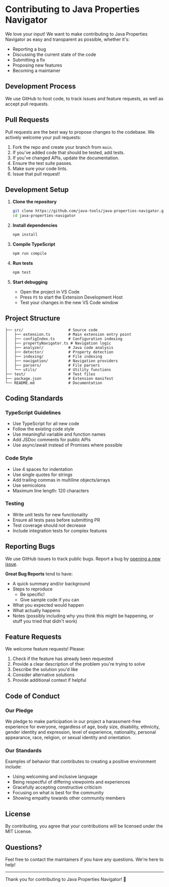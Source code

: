 # Contributing to Java Properties Navigator

We love your input! We want to make contributing to Java Properties Navigator as easy and transparent as possible, whether it's:

- Reporting a bug
- Discussing the current state of the code
- Submitting a fix
- Proposing new features
- Becoming a maintainer

## Development Process

We use GitHub to host code, to track issues and feature requests, as well as accept pull requests.

## Pull Requests

Pull requests are the best way to propose changes to the codebase. We actively welcome your pull requests:

1. Fork the repo and create your branch from `main`.
2. If you've added code that should be tested, add tests.
3. If you've changed APIs, update the documentation.
4. Ensure the test suite passes.
5. Make sure your code lints.
6. Issue that pull request!

## Development Setup

1. **Clone the repository**
   ```bash
   git clone https://github.com/java-tools/java-properties-navigator.git
   cd java-properties-navigator
   ```

2. **Install dependencies**
   ```bash
   npm install
   ```

3. **Compile TypeScript**
   ```bash
   npm run compile
   ```

4. **Run tests**
   ```bash
   npm test
   ```

5. **Start debugging**
   - Open the project in VS Code
   - Press `F5` to start the Extension Development Host
   - Test your changes in the new VS Code window

## Project Structure

```
├── src/                    # Source code
│   ├── extension.ts        # Main extension entry point
│   ├── configIndex.ts      # Configuration indexing
│   ├── propertyNavigator.ts # Navigation logic
│   ├── analyzer/           # Java code analysis
│   ├── detector/           # Property detection
│   ├── indexing/           # File indexing
│   ├── navigation/         # Navigation providers
│   ├── parsers/            # File parsers
│   └── utils/              # Utility functions
├── test/                   # Test files
├── package.json            # Extension manifest
└── README.md               # Documentation
```

## Coding Standards

### TypeScript Guidelines

- Use TypeScript for all new code
- Follow the existing code style
- Use meaningful variable and function names
- Add JSDoc comments for public APIs
- Use async/await instead of Promises where possible

### Code Style

- Use 4 spaces for indentation
- Use single quotes for strings
- Add trailing commas in multiline objects/arrays
- Use semicolons
- Maximum line length: 120 characters

### Testing

- Write unit tests for new functionality
- Ensure all tests pass before submitting PR
- Test coverage should not decrease
- Include integration tests for complex features

## Reporting Bugs

We use GitHub issues to track public bugs. Report a bug by [opening a new issue](https://github.com/java-tools/java-properties-navigator/issues).

**Great Bug Reports** tend to have:

- A quick summary and/or background
- Steps to reproduce
  - Be specific!
  - Give sample code if you can
- What you expected would happen
- What actually happens
- Notes (possibly including why you think this might be happening, or stuff you tried that didn't work)

## Feature Requests

We welcome feature requests! Please:

1. Check if the feature has already been requested
2. Provide a clear description of the problem you're trying to solve
3. Describe the solution you'd like
4. Consider alternative solutions
5. Provide additional context if helpful

## Code of Conduct

### Our Pledge

We pledge to make participation in our project a harassment-free experience for everyone, regardless of age, body size, disability, ethnicity, gender identity and expression, level of experience, nationality, personal appearance, race, religion, or sexual identity and orientation.

### Our Standards

Examples of behavior that contributes to creating a positive environment include:

- Using welcoming and inclusive language
- Being respectful of differing viewpoints and experiences
- Gracefully accepting constructive criticism
- Focusing on what is best for the community
- Showing empathy towards other community members

## License

By contributing, you agree that your contributions will be licensed under the MIT License.

## Questions?

Feel free to contact the maintainers if you have any questions. We're here to help!

---

Thank you for contributing to Java Properties Navigator! 🚀 